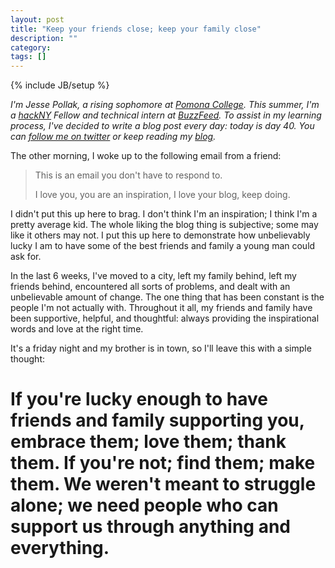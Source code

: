 ```yaml
---
layout: post
title: "Keep your friends close; keep your family close"
description: ""
category: 
tags: []
---
```

{% include JB/setup %}

*I'm Jesse Pollak, a rising sophomore at [Pomona College](http://pomona.edu). This summer, I'm a [hackNY](http://hackny.org) Fellow and technical intern at [BuzzFeed](http://buzzfeed.com). To assist in my learning process, I've decided to write a blog post every day: today is day 40. You can [follow me on twitter](http://twitter.com/jessepollak) or keep reading my [blog](http://jessepollak.me).*

The other morning, I woke up to the following email from a friend:

> This is an email you don't have to respond to.
>
> I love you, you are an inspiration, I love your blog, keep doing.

I didn't put this up here to brag. I don't think I'm an inspiration; I think I'm a pretty average kid. The whole liking the blog thing is subjective; some may like it others may not. I put this up here to demonstrate how unbelievably lucky I am to have some of the best friends and family a young man could ask for.

In the last 6 weeks, I've moved to a city, left my family behind, left my friends behind, encountered all sorts of problems, and dealt with an unbelievable amount of change. The one thing that has been constant is the people I'm not actually with. Throughout it all, my friends and family have been supportive, helpful, and thoughtful: always providing the inspirational words and love at the right time.

It's a friday night and my brother is in town, so I'll leave this with a simple thought:

# If you're lucky enough to have friends and family supporting you, embrace them; love them; thank them. If you're not; find them; make them. We weren't meant to struggle alone; we need people who can support us through anything and everything.